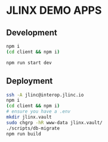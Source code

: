 # JLINX DEMO APPS

## Development

```bash
npm i
(cd client && npm i)
```


```
npm run start dev
```


## Deployment

```bash
ssh -A jlinc@interop.jlinc.io
npm i
(cd client && npm i)
# ensure you have a .env
mkdir jlinx.vault
sudo chgrp -hR www-data jlinx.vault/
./scripts/db-migrate
npm run build
```
